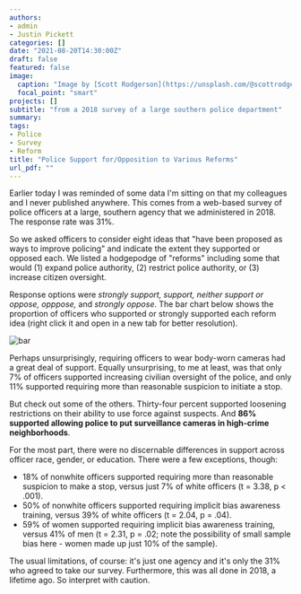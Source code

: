 ```yaml
---
authors:
- admin
- Justin Pickett
categories: []
date: "2021-08-20T14:30:00Z"
draft: false
featured: false
image:
  caption: "Image by [Scott Rodgerson](https://unsplash.com/@scottrodgerson) at [Unsplash](https://unsplash.com/photos/ffH_GkINfyY)"
  focal_point: "smart"
projects: []
subtitle: "from a 2018 survey of a large southern police department"
summary: 
tags:
- Police
- Survey
- Reform
title: "Police Support for/Opposition to Various Reforms"
url_pdf: ""
---
```


Earlier today I was reminded of some data I'm sitting on that my colleagues and I never published anywhere. This comes from a web-based survey of police officers at a large, southern agency that we administered in 2018. The response rate was 31%.

So we asked officers to consider eight ideas that "have been proposed as ways to improve policing" and indicate the extent they supported or opposed each. We listed a hodgepodge of "reforms" including some that would (1) expand police authority, (2) restrict police authority, or (3) increase citizen oversight. 

Response options were *strongly support, support, neither support or oppose, opppose,* and *strongly oppose*. The bar chart below shows the proportion of officers who supported or strongly supported each reform idea (right click it and open in a new tab for better resolution).

![bar](/img/blog15_reforms.png)

Perhaps unsurprisingly, requiring officers to wear body-worn cameras had a great deal of support. Equally unsurprising, to me at least, was that only 7% of officers supported increasing civilian oversight of the police, and only 11% supported requiring more than reasonable suspicion to initiate a stop. 

But check out some of the others. Thirty-four percent supported loosening restrictions on their ability to use force against suspects. And **86% supported allowing police to put surveillance cameras in high-crime neighborhoods**. 

For the most part, there were no discernable differences in support across officer race, gender, or education. There were a few exceptions, though:

* 18% of nonwhite officers supported requiring more than reasonable suspicion to make a stop, versus just 7% of white officers (t = 3.38, p < .001).
* 50% of nonwhite officers supported requiring implicit bias awareness training, versus 39% of white officers (t = 2.04, p = .04). 
* 59% of women supported requiring implicit bias awareness training, versus 41% of men (t = 2.31, p = .02; note the possibility of small sample bias here - women made up just 10% of the sample).

The usual limitations, of course: it's just one agency and it's only the 31% who agreed to take our survey. Furthermore, this was all done in 2018, a lifetime ago. So interpret with caution.
